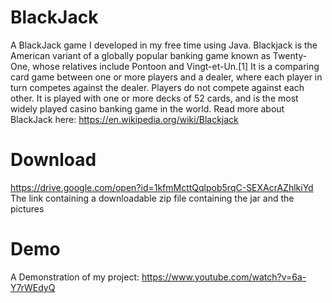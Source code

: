 # BlackJack
A BlackJack game I developed in my free time using Java. Blackjack is the American variant of a globally popular banking game known as Twenty-One, whose relatives include Pontoon and Vingt-et-Un.[1] It is a comparing card game between one or more players and a dealer, where each player in turn competes against the dealer. Players do not compete against each other. It is played with one or more decks of 52 cards, and is the most widely played casino banking game in the world.
Read more about BlackJack here: https://en.wikipedia.org/wiki/Blackjack
# Download
https://drive.google.com/open?id=1kfmMcttQqlpob5rqC-SEXAcrAZhlkiYd The link containing a downloadable zip file containing the jar and the pictures
# Demo
A Demonstration of my project: https://www.youtube.com/watch?v=6a-Y7rWEdyQ
